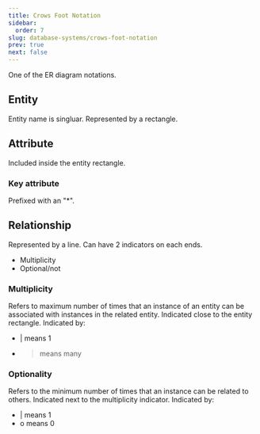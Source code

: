 ```yaml
---
title: Crows Foot Notation
sidebar:
  order: 7
slug: database-systems/crows-foot-notation
prev: true
next: false
---
```


One of the ER diagram notations.

## Entity

Entity name is singluar. Represented by a rectangle.

## Attribute

Included inside the entity rectangle.

### Key attribute

Prefixed with an "*".

## Relationship

Represented by a line. Can have 2 indicators on each ends.
- Multiplicity
- Optional/not

### Multiplicity

Refers to maximum number of times that an instance of an entity can be associated with instances in the related entity. Indicated close to the entity rectangle. Indicated by:
- | means 1
- > means many

### Optionality

Refers to the minimum number of times that an instance can be related to others. Indicated next to the multiplicity indicator. Indicated by:
- | means 1
- o means 0
